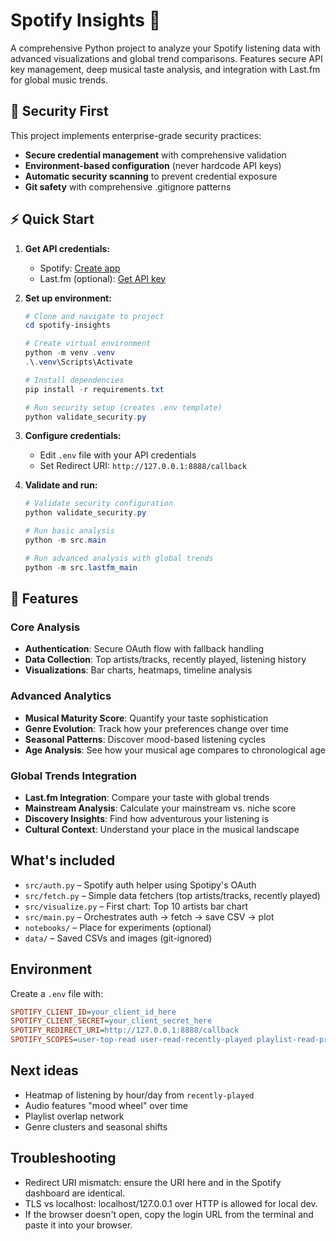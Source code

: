 # Spotify Insights 🎵

A comprehensive Python project to analyze your Spotify listening data with advanced visualizations and global trend comparisons. Features secure API key management, deep musical taste analysis, and integration with Last.fm for global music trends.

## 🔐 Security First

This project implements enterprise-grade security practices:
- **Secure credential management** with comprehensive validation
- **Environment-based configuration** (never hardcode API keys)
- **Automatic security scanning** to prevent credential exposure
- **Git safety** with comprehensive .gitignore patterns

## ⚡ Quick Start

1. **Get API credentials:**
   - Spotify: [Create app](https://developer.spotify.com/dashboard)
   - Last.fm (optional): [Get API key](https://www.last.fm/api/account/create)

2. **Set up environment:**
   ```powershell
   # Clone and navigate to project
   cd spotify-insights
   
   # Create virtual environment
   python -m venv .venv
   .\.venv\Scripts\Activate
   
   # Install dependencies
   pip install -r requirements.txt
   
   # Run security setup (creates .env template)
   python validate_security.py
   ```

3. **Configure credentials:**
   - Edit `.env` file with your API credentials
   - Set Redirect URI: `http://127.0.0.1:8888/callback`

4. **Validate and run:**
   ```powershell
   # Validate security configuration
   python validate_security.py
   
   # Run basic analysis
   python -m src.main
   
   # Run advanced analysis with global trends
   python -m src.lastfm_main
   ```

## 🎯 Features

### Core Analysis
- **Authentication**: Secure OAuth flow with fallback handling
- **Data Collection**: Top artists/tracks, recently played, listening history
- **Visualizations**: Bar charts, heatmaps, timeline analysis

### Advanced Analytics
- **Musical Maturity Score**: Quantify your taste sophistication
- **Genre Evolution**: Track how your preferences change over time
- **Seasonal Patterns**: Discover mood-based listening cycles
- **Age Analysis**: See how your musical age compares to chronological age

### Global Trends Integration
- **Last.fm Integration**: Compare your taste with global trends
- **Mainstream Analysis**: Calculate your mainstream vs. niche score
- **Discovery Insights**: Find how adventurous your listening is
- **Cultural Context**: Understand your place in the musical landscape

## What's included

- `src/auth.py` – Spotify auth helper using Spotipy's OAuth
- `src/fetch.py` – Simple data fetchers (top artists/tracks, recently played)
- `src/visualize.py` – First chart: Top 10 artists bar chart
- `src/main.py` – Orchestrates auth → fetch → save CSV → plot
- `notebooks/` – Place for experiments (optional)
- `data/` – Saved CSVs and images (git-ignored)

## Environment

Create a `.env` file with:

```ini
SPOTIFY_CLIENT_ID=your_client_id_here
SPOTIFY_CLIENT_SECRET=your_client_secret_here
SPOTIFY_REDIRECT_URI=http://127.0.0.1:8888/callback
SPOTIFY_SCOPES=user-top-read user-read-recently-played playlist-read-private
```

## Next ideas

- Heatmap of listening by hour/day from `recently-played`
- Audio features "mood wheel" over time
- Playlist overlap network
- Genre clusters and seasonal shifts

## Troubleshooting

- Redirect URI mismatch: ensure the URI here and in the Spotify dashboard are identical.
- TLS vs localhost: localhost/127.0.0.1 over HTTP is allowed for local dev.
- If the browser doesn't open, copy the login URL from the terminal and paste it into your browser.
